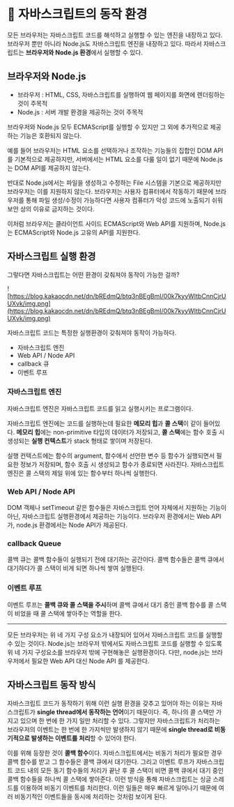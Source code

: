 # 📍 자바스크립트의 동작 환경

모든 브라우저는 자바스크립트 코드를 해석하고 실행할 수 있는 엔진을 내장하고 있다. 브라우저 뿐만 아니라 Node.js도 자바스크립트 엔진을 내장하고 있다. 따라서 자바스크립트는 **브라우저와 Node.js 환경**에서 실행할 수 있다.

## 브라우저와 Node.js

- 브라우저 : HTML, CSS, 자바스크립트를 실행하여 웹 페이지를 화면에 렌더링하는 것이 주목적
- Node.js : 서버 개발 환경을 제공하는 것이 주목적

브라우저와 Node.js 모두 ECMAScript를 실행할 수 있지만 그 외에 추가적으로 제공하는 기능은 호환되지 않는다.

예를 들어 브라우저는 HTML 요소를 선택하거나 조작하는 기능들의 집합인 DOM API를 기본적으로 제공하지만, 서버에서는 HTML 요소를 다룰 일이 없기 때문에 Node.js는 DOM API를 제공하지 않는다.

반대로 Node.js에서는 파일을 생성하고 수정하는 File 시스템을 기본으로 제공하지만 브라우저는 이를 지원하지 않는다. 브라우저는 사용자 컴퓨터에서 작동하기 때문에 브라우저를 통해 파일 생성/수정이 가능하다면 사용자 컴퓨터가 악성 코드에 노출되기 쉬워 보안 상의 이유로 금지하는 것이다.

이처럼 브라우저는 클라이언트 사이드 ECMAScript와 Web API를 지원하며, Node.js는 ECMAScript와 Node.js 고유의 API를 지원한다.

## 자바스크립트 실행 환경

그렇다면 자바스크립트는 어떤 환경이 갖춰져야 동작이 가능한 걸까?

![https://blog.kakaocdn.net/dn/bREdmQ/btq3nBEgBmI/00k7kyyWItbCnnCjrUUXvk/img.png](https://blog.kakaocdn.net/dn/bREdmQ/btq3nBEgBmI/00k7kyyWItbCnnCjrUUXvk/img.png)

자바스크립트 코드는 특정한 실행환경이 갖춰져야 동작이 가능하다.

- 자바스크립트 엔진
- Web API / Node API
- callback 큐
- 이벤트 루프

### 자바스크립트 엔진

자바스크립트 엔진은 자바스크립트 코드를 읽고 실행시키는 프로그램이다.

자바스크립트 엔진에는 코드를 실행하는데 필요한 **메모리 힙**과 **콜 스택**이 같이 들어있다. **메모리 힙**에는 non-primitive 타입의 데이터가 저장되고, **콜 스택**에는 함수 호출 시 생성되는 **실행 컨텍스트**가 stack 형태로 쌓이며 저장된다.

실행 컨텍스트에는 함수의 argument, 함수에서 선언한 변수 등 함수가 실행되면서 필요한 정보가 저장되며, 함수 호출 시 생성되고 함수가 종료되면 사라진다. 자바스크립트 엔진은 콜 스택의 제일 위에 있는 함수부터 하나씩 실행한다.

### Web API / Node API

DOM 객체나 setTimeout 같은 함수들은 자바스크립트 언어 자체에서 지원하는 기능이 아닌, 자바스크립트 실행환경에서 제공하는 기능이다. 브라우저 환경에서는 Web API가, node.js 환경에서는 Node API가 제공된다.

### callback Queue

콜백 큐는 콜백 함수들이 실행되기 전에 대기하는 공간이다. 콜백 함수들은 콜백 큐에서 대기하다가 콜 스택이 비게 되면 하나씩 쌓여 실행된다.

### 이벤트 루프

이벤트 루프는 **콜백 큐와 콜 스택을 주시**하며 콜백 큐에서 대기 중인 콜백 함수를 콜 스택이 비었을 때 콜 스택에 쌓아주는 역할을 한다.

---

모든 브라우저는 위 네 가지 구성 요소가 내장되어 있어서 자바스크립트 코드를 실행할 수 있는 것이다. Node.js는 브라우저 밖에서도 자바스크립트 코드를 실행할 수 있도록 위 네 가지 구성요소를 브라우저 밖에 구현해놓은 실행환경이다. 다만, node.js는 브라우저에서 필요한 Web API 대신 Node API 를 제공한다.

## 자바스크립트 동작 방식

자바스크립트 코드가 동작하기 위해 이런 실행 환경을 갖추고 있어야 하는 이유는 자바스크립트가 **single thread에서 동작하는 언어**이기 때문이다. 즉, 하나의 콜 스택만 가지고 있으며 한 번에 한 가지 일만 처리할 수 있다. 그렇지만 자바스크립트가 처리하는 브라우저의 이벤트는 한 번에 한 가지씩만 발생하지 않기 때문에 **single thread로 비동기적으로 발생하는 이벤트를 처리**할 수 있어야 한다.

이를 위해 등장한 것이 **콜백 함수**이다. 자바스크립트에서는 비동기 처리가 필요한 경우 콜백 함수를 받고 그 함수들은 콜백 큐에서 대기한다. 그리고 이벤트 루프가 자바스크립트 코드 내의 모든 동기 함수들의 처리가 끝난 후 콜 스택이 비면 콜백 큐에서 대기 중인 콜백 함수들을 하나씩 콜 스택에 쌓아준다. 이런 방식을 통해 자바스크립트는 싱글 스레드를 이용하여 비동기 이벤트를 처리한다. 이런 일들은 매우 빠르게 일어나기 때문에 여러 비동기적인 이벤트들을 동시에 처리하는 것처럼 보이게 된다.
